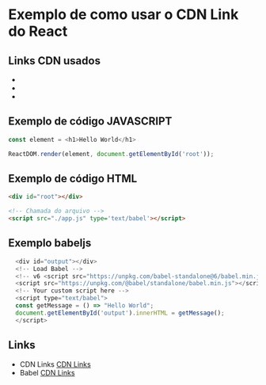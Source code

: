 # Exemplo de como usar o CDN Link do React

## Links CDN usados 
 - <script src="https://unpkg.com/@babel/standalone/babel.min.js"></script>
 - <script crossorigin src="https://unpkg.com/react@16/umd/react.production.min.js"></script>
 - <script crossorigin src="https://unpkg.com/react-dom@16/umd/react-dom.production.min.js"></script>
  
## Exemplo de código JAVASCRIPT 
```js
const element = <h1>Hello World</h1>

ReactDOM.render(element, document.getElementById('root'));
```

## Exemplo de código HTML 
```html
<div id="root"></div>

<!-- Chamada do arquivo -->
<script src="./app.js" type='text/babel'></script>
```

## Exemplo babeljs 
```js
  <div id="output"></div>
  <!-- Load Babel -->
  <!-- v6 <script src="https://unpkg.com/babel-standalone@6/babel.min.js"></script> -->
  <script src="https://unpkg.com/@babel/standalone/babel.min.js"></script>
  <!-- Your custom script here -->
  <script type="text/babel">
  const getMessage = () => "Hello World";
  document.getElementById('output').innerHTML = getMessage();
  </script>
```

## Links 
- CDN Links [CDN Links](https://pt-br.reactjs.org/docs/cdn-links.html)
- Babel [CDN Links](https://babeljs.io/setup#installation)